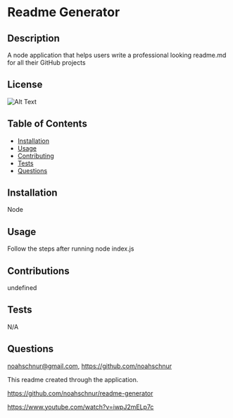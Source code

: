 
# Readme Generator

## Description

A node application that helps users write a professional looking readme.md for all their GitHub projects

## License

![Alt Text](https://img.shields.io/badge/License-ISC-Green)

## Table of Contents
- [Installation](#installation)
- [Usage](#usage)
- [Contributing](#contributing)
- [Tests](#tests)
- [Questions](#questions)

## Installation

Node

## Usage

Follow the steps after running node index.js

## Contributions

undefined

## Tests

N/A

## Questions

noahschnur@gmail.com, https://github.com/noahschnur


This readme created through the application.

https://github.com/noahschnur/readme-generator

https://www.youtube.com/watch?v=iwpJ2mELp7c
